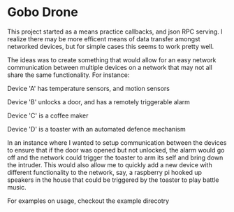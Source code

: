 # Gobo Drone

This project started as a means practice callbacks, and json RPC serving. 
I realize there may be more efficent means of data transfer amongst networked devices,
but for simple cases this seems to work pretty well. 

The ideas was to create something that would allow for an easy network communication
between multiple devices on a network that may not all share the same functionality. 
For instance:

Device 'A' has temperature sensors, and motion sensors

Device 'B' unlocks a door, and has a remotely triggerable alarm

Device 'C' is a coffee maker

Device 'D' is a toaster with an automated defence mechanism 

In an instance where I wanted to setup communication between the devices to ensure
that if the door was opened but not unlocked, the alarm would go off and the network 
could trigger the toaster to arm its self and bring down the intruder. 
This would also allow me to quickly add a new device with different functionality to 
the network, say, a raspberry pi hooked up speakers in the house that could
be triggered by the toaster to play battle music. 

For examples on usage, checkout the example direcotry